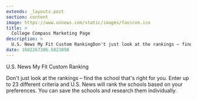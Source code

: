 ```yaml
--- 
extends: _layouts.post 
section: content 
image: https://www.usnews.com/static/images/favicon.ico 
title: > 
  College Compass Marketing Page 
description: > 
  U.S. News My Fit Custom RankingDon't just look at the rankings – find the school that's right for you.Enter up to 23 different criteria and U.S. News will rank the schools based on your preferences.You can save the schools and research them individually. 
date: 1602267306.5823898 
--- 
```

U.S. News My Fit Custom Ranking

Don't just look at the rankings – find the school that's right for you. Enter up to 23 different criteria and U.S. News will rank the schools based on your preferences. You can save the schools and research them individually.